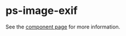 ps-image-exif
================

See the [component page](http://westbrook.github.io/ps-polymer/ps-image-exif/) for more information.
